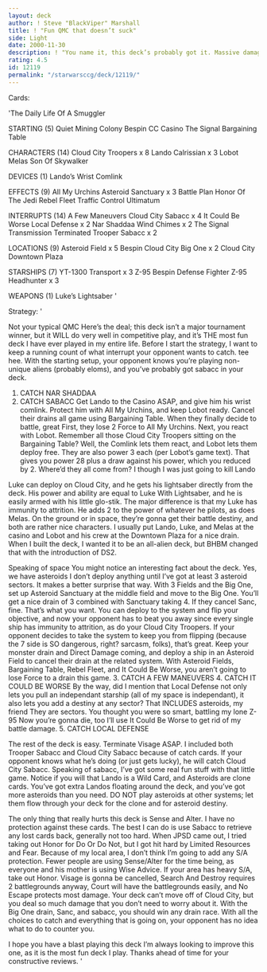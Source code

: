 ```yaml
---
layout: deck
author: ! Steve "BlackViper" Marshall
title: ! "Fun QMC that doesn’t suck"
side: Light
date: 2000-11-30
description: ! "You name it, this deck’s probably got it. Massive damage, doesn’t take damage, and reacts like nothing else."
rating: 4.5
id: 12119
permalink: "/starwarsccg/deck/12119/"
---
```

Cards: 

'The Daily Life Of A Smuggler

STARTING (5)
Quiet Mining Colony
Bespin
CC Casino
The Signal
Bargaining Table

CHARACTERS (14)
Cloud City Troopers x 8
Lando Calrissian x 3
Lobot
Melas
Son Of Skywalker

DEVICES (1)
Lando’s Wrist Comlink

EFFECTS (9)
All My Urchins
Asteroid Sanctuary x 3
Battle Plan
Honor Of The Jedi
Rebel Fleet
Traffic Control
Ultimatum

INTERRUPTS (14)
A Few Maneuvers
Cloud City Sabacc x 4
It Could Be Worse
Local Defense x 2
Nar Shaddaa Wind Chimes x 2
The Signal
Transmission Terminated
Trooper Sabacc x 2

LOCATIONS (9)
Asteroid Field x 5
Bespin Cloud City
Big One x 2
Cloud City Downtown Plaza

STARSHIPS (7)
YT-1300 Transport x 3
Z-95 Bespin Defense Fighter
Z-95 Headhunter x 3

WEAPONS (1)
Luke’s Lightsaber '

Strategy: '

Not your typical QMC Here’s the deal; this deck isn’t a major tournament winner, but it WILL do very well in competitive play, and it’s THE most fun deck I have ever played in my entire life. Before I start the strategy, I want to keep a running count of what interrupt your opponent wants to catch. tee hee. With the starting setup, your opponent knows you’re playing non-unique aliens (probably eloms), and you’ve probably got sabacc in your deck.
1. CATCH NAR SHADDAA
2. CATCH SABACC
Get Lando to the Casino ASAP, and give him his wrist comlink. Protect him with All My Urchins, and keep Lobot ready. Cancel their drains all game using Bargaining Table. When they finally decide to battle, great First, they lose 2 Force to All My Urchins. Next, you react with Lobot. Remember all those Cloud City Troopers sitting on the Bargaining Table? Well, the Comlink lets them react, and Lobot lets them deploy free. They are also power 3 each (per Lobot’s game text). That gives you power 28 plus a draw against his power, which you reduced by 2. Where’d they all come from? I though I was just going to kill Lando

Luke can deploy on Cloud City, and he gets his lightsaber directly from the deck. His power and ability are equal to Luke With Lightsaber, and he is easily armed with his little glo-stik. The major difference is that my Luke has immunity to attrition. He adds 2 to the power of whatever he pilots, as does Melas. On the ground or in space, they’re gonna get their battle destiny, and both are rather nice characters. I usually put Lando, Luke, and Melas at the casino and Lobot and his crew at the Downtown Plaza for a nice drain. When I built the deck, I wanted it to be an all-alien deck, but BHBM changed that with the introduction of DS2.

Speaking of space You might notice an interesting fact about the deck. Yes, we have asteroids I don’t deploy anything until I’ve got at least 3 asteroid sectors. It makes a better surprise that way. With 3 Fields and the Big One, set up Asteroid Sanctuary at the middle field and move to the Big One. You’ll get a nice drain of 3 combined with Sanctuary taking 4. If they cancel Sanc, fine. That’s what you want. You can deploy to the system and flip your objective, and now your opponent has to beat you away since every single ship has immunity to attrition, as do your Cloud City Troopers. If your opponent decides to take the system to keep you from flipping (because the 7 side is SO dangerous, right? sarcasm, folks), that’s great. Keep your monster drain and Direct Damage coming, and deploy a ship in an Asteroid Field to cancel their drain at the related system. With Asteroid Fields, Bargaining Table, Rebel Fleet, and It Could Be Worse, you aren’t going to lose Force to a drain this game.
3. CATCH A FEW MANEUVERS
4. CATCH IT COULD BE WORSE
By the way, did I mention that Local Defense not only lets you pull an independant starship (all of my space is independant), it also lets you add a destiny at any sector? That INCLUDES asteroids, my friend They are sectors. You thought you were so smart, battling my lone Z-95 Now you’re gonna die, too I’ll use It Could Be Worse to get rid of my battle damage.
5. CATCH LOCAL DEFENSE

The rest of the deck is easy. Terminate Visage ASAP. I included both Trooper Sabacc and Cloud City Sabacc because of catch cards. If your opponent knows what he’s doing (or just gets lucky), he will catch Cloud City Sabacc. Speaking of sabacc, I’ve got some real fun stuff with that little game. Notice if you will that Lando is a Wild Card, and Asteroids are clone cards. You’ve got extra Landos floating around the deck, and you’ve got more asteroids than you need. DO NOT play asteroids at other systems; let them flow through your deck for the clone and for asteroid destiny.

The only thing that really hurts this deck is Sense and Alter. I have no protection against these cards. The best I can do is use Sabacc to retrieve any lost cards back, generally not too hard. When JPSD came out, I tried taking out Honor for Do Or Do Not, but I got hit hard by Limited Resources and Fear. Because of my local area, I don’t think I’m going to add any S/A protection. Fewer people are using Sense/Alter for the time being, as everyone and his mother is using Wise Advice. If your area has heavy S/A, take out Honor. Visage is gonna be cancelled, Search And Destroy requires 2 battlegrounds anyway, Court will have the battlegrounds easily, and No Escape protects most damage. Your deck can’t move off of Cloud City, but you deal so much damage that you don’t need to worry about it. With the Big One drain, Sanc, and sabacc, you should win any drain race. With all the choices to catch and everything that is going on, your opponent has no idea what to do to counter you.

I hope you have a blast playing this deck I’m always looking to improve this one, as it is the most fun deck I play. Thanks ahead of time for your constructive reviews. '
